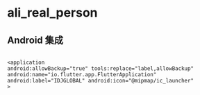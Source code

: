 # ali_real_person



## Android 集成

```

<application
android:allowBackup="true" tools:replace="label,allowBackup" android:name="io.flutter.app.FlutterApplication" android:label="IDJGLOBAL" android:icon="@mipmap/ic_launcher"
>
```

